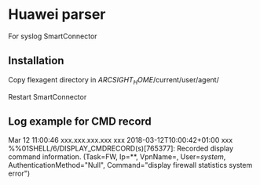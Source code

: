 # Huawei parser
For syslog SmartConnector

## Installation
Copy flexagent directory in $ARCSIGHT_HOME$/current/user/agent/

Restart SmartConnector

## Log example for CMD record
Mar 12 11:00:46 xxx.xxx.xxx.xxx  xxx 2018-03-12T10:00:42+01:00 xxx %%01SHELL/6/DISPLAY_CMDRECORD(s)[765377]: Recorded display command information. (Task=FW, Ip=**, VpnName=, User=_system_, AuthenticationMethod="Null", Command="display firewall statistics system error")
